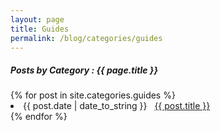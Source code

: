 ```yaml
---
layout: page
title: Guides
permalink: /blog/categories/guides
---
```

<h5> Posts by Category : {{ page.title }} </h5>
<div class="card">
{% for post in site.categories.guides %}
 <li class="category-posts"><span>{{ post.date | date_to_string }}</span> &nbsp; <a href="{{ post.url }}">{{ post.title }}</a></li>
{% endfor %}
</div>